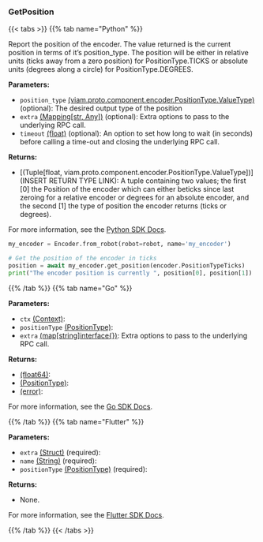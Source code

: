 ### GetPosition

{{< tabs >}}
{{% tab name="Python" %}}

Report the position of the encoder. The value returned is the current position in terms of it’s position_type. The position will be either in relative units (ticks away from a zero position) for PositionType.TICKS or absolute units (degrees along a circle) for PositionType.DEGREES.

**Parameters:**

- `position_type` [(viam.proto.component.encoder.PositionType.ValueType)](<INSERT PARAM TYPE LINK>) (optional): The desired output type of the position
- `extra` [(Mapping[str, Any])](<INSERT PARAM TYPE LINK>) (optional): Extra options to pass to the underlying RPC call.
- `timeout` [(float)](<INSERT PARAM TYPE LINK>) (optional): An option to set how long to wait (in seconds) before calling a time-out and closing the underlying RPC call.

**Returns:**

- [(Tuple[float, viam.proto.component.encoder.PositionType.ValueType])](INSERT RETURN TYPE LINK):  A tuple containing two values; the first [0] the Position of the encoder which can either beticks since last zeroing for a relative encoder or degrees for an absolute encoder, and the second [1] the type of position the encoder returns (ticks or degrees).   

For more information, see the [Python SDK Docs](https://python.viam.dev/autoapi/viam/components/encoder/client/index.html#viam.components.encoder.client.EncoderClient.get_position).

``` python {class="line-numbers linkable-line-numbers"}
my_encoder = Encoder.from_robot(robot=robot, name='my_encoder')

# Get the position of the encoder in ticks
position = await my_encoder.get_position(encoder.PositionTypeTicks)
print("The encoder position is currently ", position[0], position[1])
```

{{% /tab %}}
{{% tab name="Go" %}}

**Parameters:**

- `ctx` [(Context)](https://pkg.go.dev/context#Context):
- `positionType` [(PositionType)](https://pkg.go.dev#PositionType):
- `extra` [(map[string]interface\{\})](https://go.dev/blog/maps): Extra options to pass to the underlying RPC call.

**Returns:**

- [(float64)](https://pkg.go.dev/builtin#float64):
- [(PositionType)](https://pkg.go.dev#PositionType):
- [(error)](https://pkg.go.dev/builtin#error):

For more information, see the [Go SDK Docs](https://pkg.go.dev/go.viam.com/rdk/components/encoder#Encoder).

{{% /tab %}}
{{% tab name="Flutter" %}}

**Parameters:**

- `extra` [(Struct)](<INSERT PARAM TYPE LINK>) (required):
- `name` [(String)](https://api.flutter.dev/flutter/dart-core/String-class.html) (required):
- `positionType` [(PositionType)](https://flutter.viam.dev/viam_protos.component.encoder/PositionType-class.html) (required):

**Returns:**

- None.

For more information, see the [Flutter SDK Docs](https://flutter.viam.dev/viam_protos.component.encoder/EncoderServiceClient/getPosition.html).

{{% /tab %}}
{{< /tabs >}}
